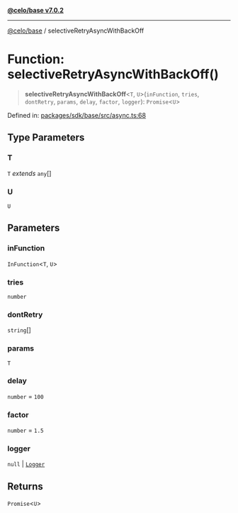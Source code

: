 [**@celo/base v7.0.2**](../README.md)

***

[@celo/base](../README.md) / selectiveRetryAsyncWithBackOff

# Function: selectiveRetryAsyncWithBackOff()

> **selectiveRetryAsyncWithBackOff**\<`T`, `U`\>(`inFunction`, `tries`, `dontRetry`, `params`, `delay`, `factor`, `logger`): `Promise`\<`U`\>

Defined in: [packages/sdk/base/src/async.ts:68](https://github.com/celo-org/developer-tooling/blob/master/packages/sdk/base/src/async.ts#L68)

## Type Parameters

### T

`T` *extends* `any`[]

### U

`U`

## Parameters

### inFunction

`InFunction`\<`T`, `U`\>

### tries

`number`

### dontRetry

`string`[]

### params

`T`

### delay

`number` = `100`

### factor

`number` = `1.5`

### logger

`null` | [`Logger`](../type-aliases/Logger.md)

## Returns

`Promise`\<`U`\>

